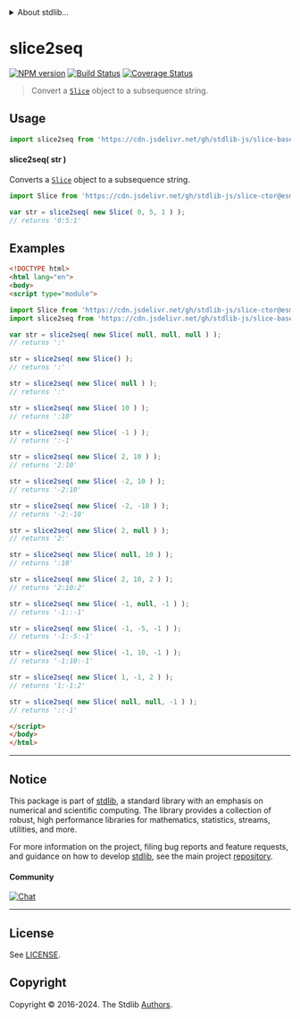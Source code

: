 <!--

@license Apache-2.0

Copyright (c) 2023 The Stdlib Authors.

Licensed under the Apache License, Version 2.0 (the "License");
you may not use this file except in compliance with the License.
You may obtain a copy of the License at

   http://www.apache.org/licenses/LICENSE-2.0

Unless required by applicable law or agreed to in writing, software
distributed under the License is distributed on an "AS IS" BASIS,
WITHOUT WARRANTIES OR CONDITIONS OF ANY KIND, either express or implied.
See the License for the specific language governing permissions and
limitations under the License.

-->


<details>
  <summary>
    About stdlib...
  </summary>
  <p>We believe in a future in which the web is a preferred environment for numerical computation. To help realize this future, we've built stdlib. stdlib is a standard library, with an emphasis on numerical and scientific computation, written in JavaScript (and C) for execution in browsers and in Node.js.</p>
  <p>The library is fully decomposable, being architected in such a way that you can swap out and mix and match APIs and functionality to cater to your exact preferences and use cases.</p>
  <p>When you use stdlib, you can be absolutely certain that you are using the most thorough, rigorous, well-written, studied, documented, tested, measured, and high-quality code out there.</p>
  <p>To join us in bringing numerical computing to the web, get started by checking us out on <a href="https://github.com/stdlib-js/stdlib">GitHub</a>, and please consider <a href="https://opencollective.com/stdlib">financially supporting stdlib</a>. We greatly appreciate your continued support!</p>
</details>

# slice2seq

[![NPM version][npm-image]][npm-url] [![Build Status][test-image]][test-url] [![Coverage Status][coverage-image]][coverage-url] <!-- [![dependencies][dependencies-image]][dependencies-url] -->

> Convert a [`Slice`][@stdlib/slice/ctor] object to a subsequence string.

<!-- Section to include introductory text. Make sure to keep an empty line after the intro `section` element and another before the `/section` close. -->

<section class="intro">

</section>

<!-- /.intro -->

<!-- Package usage documentation. -->



<section class="usage">

## Usage

```javascript
import slice2seq from 'https://cdn.jsdelivr.net/gh/stdlib-js/slice-base-slice2seq@esm/index.mjs';
```

<a name="main"></a>

#### slice2seq( str )

Converts a [`Slice`][@stdlib/slice/ctor] object to a subsequence string.

```javascript
import Slice from 'https://cdn.jsdelivr.net/gh/stdlib-js/slice-ctor@esm/index.mjs';

var str = slice2seq( new Slice( 0, 5, 1 ) );
// returns '0:5:1'
```

</section>

<!-- /.usage -->

<!-- Package usage notes. Make sure to keep an empty line after the `section` element and another before the `/section` close. -->

<section class="notes">

</section>

<!-- /.notes -->

<!-- Package usage examples. -->

<section class="examples">

## Examples

<!-- eslint no-undef: "error" -->

```html
<!DOCTYPE html>
<html lang="en">
<body>
<script type="module">

import Slice from 'https://cdn.jsdelivr.net/gh/stdlib-js/slice-ctor@esm/index.mjs';
import slice2seq from 'https://cdn.jsdelivr.net/gh/stdlib-js/slice-base-slice2seq@esm/index.mjs';

var str = slice2seq( new Slice( null, null, null ) );
// returns ':'

str = slice2seq( new Slice() );
// returns ':'

str = slice2seq( new Slice( null ) );
// returns ':'

str = slice2seq( new Slice( 10 ) );
// returns ':10'

str = slice2seq( new Slice( -1 ) );
// returns ':-1'

str = slice2seq( new Slice( 2, 10 ) );
// returns '2:10'

str = slice2seq( new Slice( -2, 10 ) );
// returns '-2:10'

str = slice2seq( new Slice( -2, -10 ) );
// returns '-2:-10'

str = slice2seq( new Slice( 2, null ) );
// returns '2:'

str = slice2seq( new Slice( null, 10 ) );
// returns ':10'

str = slice2seq( new Slice( 2, 10, 2 ) );
// returns '2:10:2'

str = slice2seq( new Slice( -1, null, -1 ) );
// returns '-1::-1'

str = slice2seq( new Slice( -1, -5, -1 ) );
// returns '-1:-5:-1'

str = slice2seq( new Slice( -1, 10, -1 ) );
// returns '-1:10:-1'

str = slice2seq( new Slice( 1, -1, 2 ) );
// returns '1:-1:2'

str = slice2seq( new Slice( null, null, -1 ) );
// returns '::-1'

</script>
</body>
</html>
```

</section>

<!-- /.examples -->

<!-- Section to include cited references. If references are included, add a horizontal rule *before* the section. Make sure to keep an empty line after the `section` element and another before the `/section` close. -->

<section class="references">

</section>

<!-- /.references -->

<!-- Section for related `stdlib` packages. Do not manually edit this section, as it is automatically populated. -->

<section class="related">

</section>

<!-- /.related -->

<!-- Section for all links. Make sure to keep an empty line after the `section` element and another before the `/section` close. -->


<section class="main-repo" >

* * *

## Notice

This package is part of [stdlib][stdlib], a standard library with an emphasis on numerical and scientific computing. The library provides a collection of robust, high performance libraries for mathematics, statistics, streams, utilities, and more.

For more information on the project, filing bug reports and feature requests, and guidance on how to develop [stdlib][stdlib], see the main project [repository][stdlib].

#### Community

[![Chat][chat-image]][chat-url]

---

## License

See [LICENSE][stdlib-license].


## Copyright

Copyright &copy; 2016-2024. The Stdlib [Authors][stdlib-authors].

</section>

<!-- /.stdlib -->

<!-- Section for all links. Make sure to keep an empty line after the `section` element and another before the `/section` close. -->

<section class="links">

[npm-image]: http://img.shields.io/npm/v/@stdlib/slice-base-slice2seq.svg
[npm-url]: https://npmjs.org/package/@stdlib/slice-base-slice2seq

[test-image]: https://github.com/stdlib-js/slice-base-slice2seq/actions/workflows/test.yml/badge.svg?branch=v0.2.0
[test-url]: https://github.com/stdlib-js/slice-base-slice2seq/actions/workflows/test.yml?query=branch:v0.2.0

[coverage-image]: https://img.shields.io/codecov/c/github/stdlib-js/slice-base-slice2seq/main.svg
[coverage-url]: https://codecov.io/github/stdlib-js/slice-base-slice2seq?branch=main

<!--

[dependencies-image]: https://img.shields.io/david/stdlib-js/slice-base-slice2seq.svg
[dependencies-url]: https://david-dm.org/stdlib-js/slice-base-slice2seq/main

-->

[chat-image]: https://img.shields.io/gitter/room/stdlib-js/stdlib.svg
[chat-url]: https://app.gitter.im/#/room/#stdlib-js_stdlib:gitter.im

[stdlib]: https://github.com/stdlib-js/stdlib

[stdlib-authors]: https://github.com/stdlib-js/stdlib/graphs/contributors

[umd]: https://github.com/umdjs/umd
[es-module]: https://developer.mozilla.org/en-US/docs/Web/JavaScript/Guide/Modules

[deno-url]: https://github.com/stdlib-js/slice-base-slice2seq/tree/deno
[deno-readme]: https://github.com/stdlib-js/slice-base-slice2seq/blob/deno/README.md
[umd-url]: https://github.com/stdlib-js/slice-base-slice2seq/tree/umd
[umd-readme]: https://github.com/stdlib-js/slice-base-slice2seq/blob/umd/README.md
[esm-url]: https://github.com/stdlib-js/slice-base-slice2seq/tree/esm
[esm-readme]: https://github.com/stdlib-js/slice-base-slice2seq/blob/esm/README.md
[branches-url]: https://github.com/stdlib-js/slice-base-slice2seq/blob/main/branches.md

[stdlib-license]: https://raw.githubusercontent.com/stdlib-js/slice-base-slice2seq/main/LICENSE

[@stdlib/slice/ctor]: https://github.com/stdlib-js/slice-ctor/tree/esm

</section>

<!-- /.links -->
